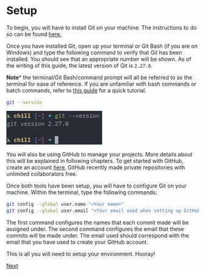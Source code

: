 # Setup

To begin, you will have to install Git on your machine. The instructions to do so can be found [here.](https://git-scm.com/book/en/v2/Getting-Started-Installing-Git)

Once you have installed Git, open up your terminal or Git Bash (if you are on Windows) and type the following command to verify that Git has been installed. You should see that an appropriate number will be shown. As of the writing of this guide, the latest version of Git is `2.27.0`.

**Note*** the terminal/Git Bash/command prompt will all be referred to as the terminal for ease of reference. If you are unfamiliar with bash commands or batch commands, refer to [this guide](../08-bash-tutorial/README.md) for a quick tutorial.

```bash
git --version
```

![Git version](./res/git-version.png)

You will also be using GitHub to manage your projects. More details about this will be explained in following chapters. To get started with GitHub, create an account [here.](https://github.com/) GitHub recently made private repositories with unlimited collaborators free.

Once both tools have been setup, you will have to configure Git on your machine. Within the terminal, type the following commands:

```bash
git config --global user.name "<Your name>"
git config --global user.email "<Your email used when setting up GitHub>"
```

The first command configures the names that each commit made will be assigned under. The second command configures the email that these commits will be made under. The email used should correspond with the email that you have used to create your GitHub account.

This is all you will need to setup your environment. Hooray!

[Next](../02-first-repository/README.md)
